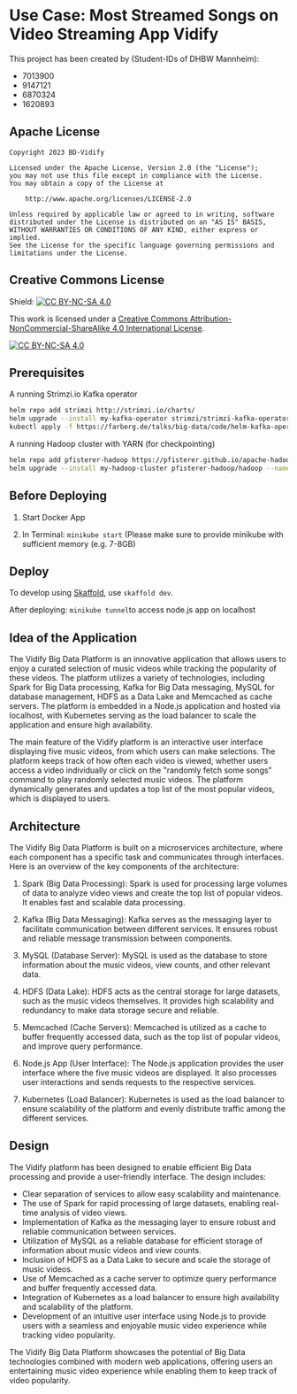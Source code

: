 # Use Case: Most Streamed Songs on Video Streaming App Vidify

This project has been created by (Student-IDs of DHBW Mannheim):

- 7013900
- 9147121
- 6870324
- 1620893

## Apache License
```
Copyright 2023 BD-Vidify

Licensed under the Apache License, Version 2.0 (the "License");
you may not use this file except in compliance with the License.
You may obtain a copy of the License at

    http://www.apache.org/licenses/LICENSE-2.0

Unless required by applicable law or agreed to in writing, software
distributed under the License is distributed on an "AS IS" BASIS,
WITHOUT WARRANTIES OR CONDITIONS OF ANY KIND, either express or implied.
See the License for the specific language governing permissions and
limitations under the License.

```

## Creative Commons License

Shield: [![CC BY-NC-SA 4.0][cc-by-nc-sa-shield]][cc-by-nc-sa]

This work is licensed under a
[Creative Commons Attribution-NonCommercial-ShareAlike 4.0 International License][cc-by-nc-sa].

[![CC BY-NC-SA 4.0][cc-by-nc-sa-image]][cc-by-nc-sa]

[cc-by-nc-sa]: http://creativecommons.org/licenses/by-nc-sa/4.0/
[cc-by-nc-sa-image]: https://licensebuttons.net/l/by-nc-sa/4.0/88x31.png
[cc-by-nc-sa-shield]: https://img.shields.io/badge/License-CC%20BY--NC--SA%204.0-lightgrey.svg


## Prerequisites

A running Strimzi.io Kafka operator

```bash
helm repo add strimzi http://strimzi.io/charts/
helm upgrade --install my-kafka-operator strimzi/strimzi-kafka-operator
kubectl apply -f https://farberg.de/talks/big-data/code/helm-kafka-operator/kafka-cluster-def.yaml
```

A running Hadoop cluster with YARN (for checkpointing)

```bash
helm repo add pfisterer-hadoop https://pfisterer.github.io/apache-hadoop-helm/
helm upgrade --install my-hadoop-cluster pfisterer-hadoop/hadoop --namespace=default --set hdfs.dataNode.replicas=1 --set yarn.nodeManager.replicas=1 --set hdfs.webhdfs.enabled=true
```

## Before Deploying

1. Start Docker App

2. In Terminal: `minikube start` (Please make sure to provide minikube with sufficient memory (e.g. 7-8GB)

## Deploy

To develop using [Skaffold](https://skaffold.dev/), use `skaffold dev`.

After deploying: `minikube tunnel`to access node.js app on localhost

## Idea of the Application

The Vidify Big Data Platform is an innovative application that allows users to enjoy a curated selection of music videos while tracking the popularity of these videos. The platform utilizes a variety of technologies, including Spark for Big Data processing, Kafka for Big Data messaging, MySQL for database management, HDFS as a Data Lake and Memcached as cache servers. The platform is embedded in a Node.js application and hosted via localhost, with Kubernetes serving as the load balancer to scale the application and ensure high availability.

The main feature of the Vidify platform is an interactive user interface displaying five music videos, from which users can make selections. The platform keeps track of how often each video is viewed, whether users access a video individually or click on the "randomly fetch some songs" command to play randomly selected music videos. The platform dynamically generates and updates a top list of the most popular videos, which is displayed to users.

## Architecture

The Vidify Big Data Platform is built on a microservices architecture, where each component has a specific task and communicates through interfaces. Here is an overview of the key components of the architecture:

1. Spark (Big Data Processing): Spark is used for processing large volumes of data to analyze video views and create the top list of popular videos. It enables fast and scalable data processing.

2. Kafka (Big Data Messaging): Kafka serves as the messaging layer to facilitate communication between different services. It ensures robust and reliable message transmission between components.

3. MySQL (Database Server): MySQL is used as the database to store information about the music videos, view counts, and other relevant data.

4. HDFS (Data Lake): HDFS acts as the central storage for large datasets, such as the music videos themselves. It provides high scalability and redundancy to make data storage secure and reliable.

5. Memcached (Cache Servers): Memcached is utilized as a cache to buffer frequently accessed data, such as the top list of popular videos, and improve query performance.

6. Node.js App (User Interface): The Node.js application provides the user interface where the five music videos are displayed. It also processes user interactions and sends requests to the respective services.

7. Kubernetes (Load Balancer): Kubernetes is used as the load balancer to ensure scalability of the platform and evenly distribute traffic among the different services.

## Design

The Vidify platform has been designed to enable efficient Big Data processing and provide a user-friendly interface. The design includes:

- Clear separation of services to allow easy scalability and maintenance.
- The use of Spark for rapid processing of large datasets, enabling real-time analysis of video views.
- Implementation of Kafka as the messaging layer to ensure robust and reliable communication between services.
- Utilization of MySQL as a reliable database for efficient storage of information about music videos and view counts.
- Inclusion of HDFS as a Data Lake to secure and scale the storage of music videos.
- Use of Memcached as a cache server to optimize query performance and buffer frequently accessed data.
- Integration of Kubernetes as a load balancer to ensure high availability and scalability of the platform.
- Development of an intuitive user interface using Node.js to provide users with a seamless and enjoyable music video experience while tracking video popularity.

The Vidify Big Data Platform showcases the potential of Big Data technologies combined with modern web applications, offering users an entertaining music video experience while enabling them to keep track of video popularity.
